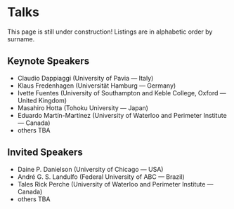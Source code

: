 # Talks

This page is still under construction! Listings are in alphabetic order by surname.

## Keynote Speakers

* Claudio Dappiaggi (University of Pavia — Italy)
* Klaus Fredenhagen (Universität Hamburg — Germany)
* Ivette Fuentes (University of Southampton and Keble College, Oxford — United Kingdom)
* Masahiro Hotta (Tohoku University — Japan)
* Eduardo Martín-Martínez (University of Waterloo and Perimeter Institute — Canada)
* others TBA

## Invited Speakers

* Daine P. Danielson (University of Chicago — USA)
* André G. S. Landulfo (Federal University of ABC — Brazil)
* Tales Rick Perche (University of Waterloo and Perimeter Institute — Canada)
* others TBA

